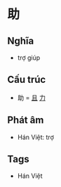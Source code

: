 # 助

## Nghĩa

* trợ giúp

## Cấu trúc
* 助 = [且](且.md) [力](力.md)

## Phát âm

* Hán Việt: trợ

## Tags
* Hán Việt

<script>window.HANZI_FIELD='助';</script>

